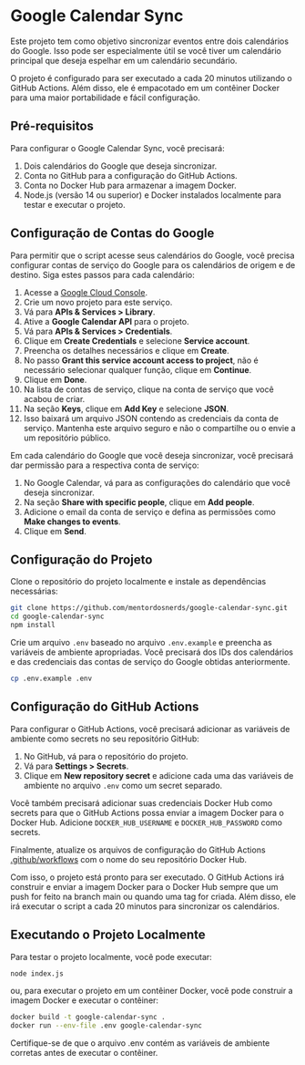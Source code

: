# Google Calendar Sync

Este projeto tem como objetivo sincronizar eventos entre dois calendários do Google. Isso pode ser especialmente útil se você tiver um calendário principal que deseja espelhar em um calendário secundário.

O projeto é configurado para ser executado a cada 20 minutos utilizando o GitHub Actions. Além disso, ele é empacotado em um contêiner Docker para uma maior portabilidade e fácil configuração.

## Pré-requisitos

Para configurar o Google Calendar Sync, você precisará:

1. Dois calendários do Google que deseja sincronizar.
2. Conta no GitHub para a configuração do GitHub Actions.
3. Conta no Docker Hub para armazenar a imagem Docker.
4. Node.js (versão 14 ou superior) e Docker instalados localmente para testar e executar o projeto.

## Configuração de Contas do Google

Para permitir que o script acesse seus calendários do Google, você precisa configurar contas de serviço do Google para os calendários de origem e de destino. Siga estes passos para cada calendário:

1. Acesse a [Google Cloud Console](https://console.cloud.google.com/).
2. Crie um novo projeto para este serviço.
3. Vá para **APIs & Services > Library**.
4. Ative a **Google Calendar API** para o projeto.
5. Vá para **APIs & Services > Credentials**.
6. Clique em **Create Credentials** e selecione **Service account**.
7. Preencha os detalhes necessários e clique em **Create**.
8. No passo **Grant this service account access to project**, não é necessário selecionar qualquer função, clique em **Continue**.
9. Clique em **Done**.
10. Na lista de contas de serviço, clique na conta de serviço que você acabou de criar.
11. Na seção **Keys**, clique em **Add Key** e selecione **JSON**.
12. Isso baixará um arquivo JSON contendo as credenciais da conta de serviço. Mantenha este arquivo seguro e não o compartilhe ou o envie a um repositório público.

Em cada calendário do Google que você deseja sincronizar, você precisará dar permissão para a respectiva conta de serviço:

1. No Google Calendar, vá para as configurações do calendário que você deseja sincronizar.
2. Na seção **Share with specific people**, clique em **Add people**.
3. Adicione o email da conta de serviço e defina as permissões como **Make changes to events**.
4. Clique em **Send**.

## Configuração do Projeto

Clone o repositório do projeto localmente e instale as dependências necessárias:

```bash
git clone https://github.com/mentordosnerds/google-calendar-sync.git
cd google-calendar-sync
npm install
```

Crie um arquivo `.env` baseado no arquivo `.env.example` e preencha as variáveis de ambiente apropriadas. Você precisará dos IDs dos calendários e das credenciais das contas de serviço do Google obtidas anteriormente.

```bash
cp .env.example .env
```

## Configuração do GitHub Actions

Para configurar o GitHub Actions, você precisará adicionar as variáveis de ambiente como secrets no seu repositório GitHub:

1. No GitHub, vá para o repositório do projeto.
2. Vá para **Settings > Secrets**.
3. Clique em **New repository secret** e adicione cada uma das variáveis de ambiente no arquivo `.env` como um secret separado.

Você também precisará adicionar suas credenciais Docker Hub como secrets para que o GitHub Actions possa enviar a imagem Docker para o Docker Hub. Adicione `DOCKER_HUB_USERNAME` e `DOCKER_HUB_PASSWORD` como secrets.

Finalmente, atualize os arquivos de configuração do GitHub Actions [.github/workflows](.github/workflows) com o nome do seu repositório Docker Hub.

Com isso, o projeto está pronto para ser executado. O GitHub Actions irá construir e enviar a imagem Docker para o Docker Hub sempre que um push for feito na branch main ou quando uma tag for criada. Além disso, ele irá executar o script a cada 20 minutos para sincronizar os calendários.

## Executando o Projeto Localmente

Para testar o projeto localmente, você pode executar:

```bash
node index.js
```

ou, para executar o projeto em um contêiner Docker, você pode construir a imagem Docker e executar o contêiner:

```bash
docker build -t google-calendar-sync .
docker run --env-file .env google-calendar-sync
```

Certifique-se de que o arquivo .env contém as variáveis de ambiente corretas antes de executar o contêiner.
